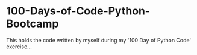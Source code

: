 # 100-Days-of-Code-Python-Bootcamp

This holds the code written by myself during my '100 Day of Python Code' exercise...
